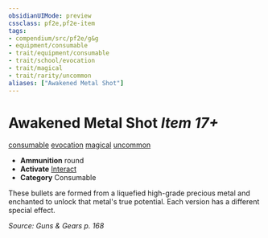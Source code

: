 ```yaml
---
obsidianUIMode: preview
cssclass: pf2e,pf2e-item
tags:
- compendium/src/pf2e/g&g
- equipment/consumable
- trait/equipment/consumable
- trait/school/evocation
- trait/magical
- trait/rarity/uncommon
aliases: ["Awakened Metal Shot"]
---
```

# Awakened Metal Shot *Item 17+*  
[consumable](consumable.md)  [evocation](evocation.md)  [magical](magical.md)  [uncommon](uncommon.md)  

- **Ammunition** round
- **Activate** [Interact](interact.md)
- **Category** Consumable

These bullets are formed from a liquefied high-grade precious metal and enchanted to unlock that metal's true potential. Each version has a different special effect.

*Source: Guns & Gears p. 168*